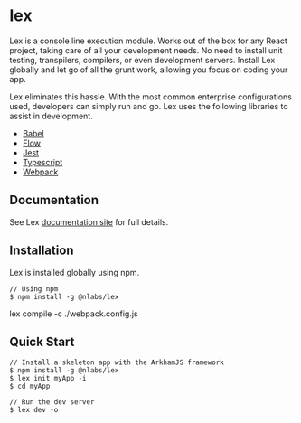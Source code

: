 # lex

Lex is a console line execution module. Works out of the box for any React project, taking care of all your development needs. No need to install unit testing, transpilers, compilers, or even development servers. Install Lex globally and let go of all the grunt work, allowing you focus on coding your app.

Lex eliminates this hassle. With the most common enterprise configurations used, developers can simply run and go. Lex uses the following libraries to assist in development.

- [Babel](https://babeljs.io/)
- [Flow](https://flow.org/)
- [Jest](https://facebook.github.io/jest/)
- [Typescript](http://www.typescriptlang.org/)
- [Webpack](https://webpack.js.org/)


## Documentation

See Lex [documentation site](http://lex.nitrogenlabs.com) for full details.

## Installation

Lex is installed globally using npm.

```shell
// Using npm
$ npm install -g @nlabs/lex
```

lex compile -c ./webpack.config.js

## Quick Start

```shell
// Install a skeleton app with the ArkhamJS framework
$ npm install -g @nlabs/lex
$ lex init myApp -i
$ cd myApp

// Run the dev server
$ lex dev -o
```
